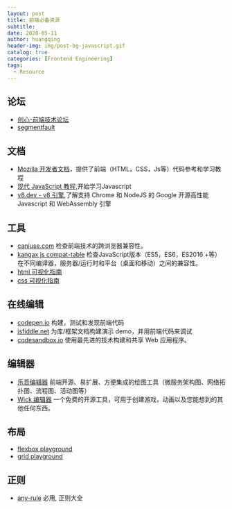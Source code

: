 ```yaml
---
layout: post
title: 前端必备资源
subtitle:
date: 2020-05-11
author: huangqing
header-img: img/post-bg-javascript.gif
catalog: true
categories: [Frontend Engineering]
tags:
  - Resource
---
```


## 论坛

+ [创心-前端技术论坛](http://d2forum.alibaba-inc.com/)
+ [segmentfault](https://segmentfault.com/)

## 文档

+ [Mozilla 开发者文档](https://developer.mozilla.org/zh-CN/docs/Web)，提供了前端（HTML，CSS，Js等）代码参考和学习教程
+ [现代 JavaScript 教程](https://zh.javascript.info/),开始学习Javascript
+ [v8.dev - v8 引擎](https://v8.dev/),了解支持 Chrome 和 NodeJS 的 Google 开源高性能 Javascript 和 WebAssembly 引擎

## 工具

+ [caniuse.com](https://caniuse.com/) 检查前端技术的跨浏览器兼容性。
+ [kangax js compat-table](https://kangax.github.io/compat-table/es6/)  检查JavaScript版本（ES5，ES6，ES2016 +等）在不同编译器，服务器/运行时和平台（桌面和移动）之间的兼容性。
+ [html 可视化指南](htmlreference.io)
+ [css  可视化指南](https://cssreference.io/)

## 在线编辑

+ [codepen.io](https://codepen.io/) 构建，测试和发现前端代码
+ [jsfiddle.net](https://jsfiddle.net/) 为库/框架文档构建演示 demo，并用前端代码来调试
+ [codesandbox.io](https://codesandbox.io/) 使用最先进的技术构建和共享 Web 应用程序。

## 编辑器

+ [乐吾编辑器](http://topology.le5le.com/) 前端开源、易扩展、方便集成的绘图工具（微服务架构图、网络拓扑图、流程图、活动图等）
+ [Wick 编辑器](https://www.wickeditor.com/) 一个免费的开源工具，可用于创建游戏，动画以及您能想到的其他任何东西。

## 布局

+ [flexbox playground](https://demos.scotch.io/visual-guide-to-css3-flexbox-flexbox-playground/demos/)
+ [grid playground](https://grid.layoutit.com/)

## 正则

+ [any-rule](https://any86.github.io/any-rule/) 必用, 正则大全